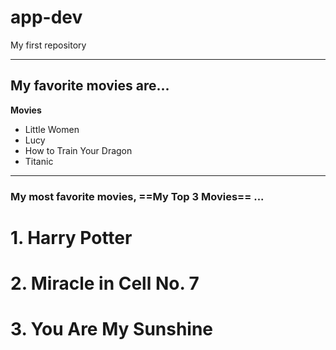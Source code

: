 # app-dev
My first repository

---

## My favorite movies are...

**Movies**
- Little Women
- Lucy
- How to Train Your Dragon
- Titanic

---

### My most favorite movies, ==My Top 3 Movies== ...
# 1. Harry Potter
# 2. Miracle in Cell No. 7
# 3. You Are My Sunshine
